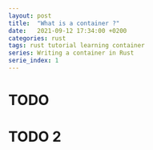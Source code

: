 ```yaml
---
layout: post
title:  "What is a container ?"
date:   2021-09-12 17:34:00 +0200
categories: rust
tags: rust tutorial learning container
series: Writing a container in Rust
serie_index: 1
---
```


# TODO
# TODO 2
